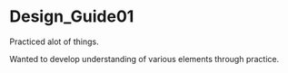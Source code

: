 # Design_Guide01

Practiced alot of things. 

Wanted to develop understanding of various elements through practice.


